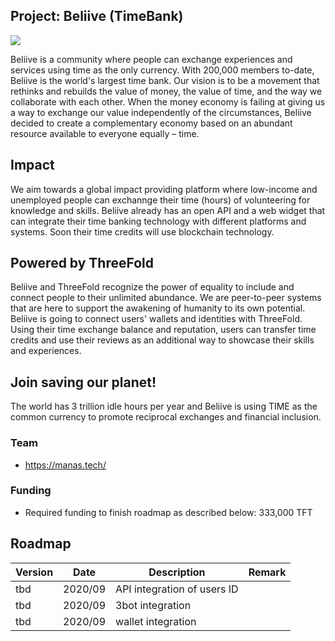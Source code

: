 ## Project: Beliive (TimeBank)

![](https://www.consciousinternet.org/threefold/info/projects/beliive/beliive.jpg)

Beliive is a community where people can exchange experiences and services using time as the only currency. With 200,000 members to-date, Beliive is the world's largest time bank. Our vision is to be a movement that rethinks and rebuilds the value of money, the value of time, and the way we collaborate with each other. When the money economy is failing at giving us a way to exchange our value independently of the circumstances, Beliive decided to create a complementary economy based on an abundant resource available to everyone equally – time.

## Impact

We aim towards a global impact providing platform where low-income and unemployed people can exchannge their time (hours) of volunteering for knowledge and skills. Beliive already has an open API and a web widget that can integrate their time banking technology with different platforms and systems. Soon their time credits will use blockchain technology.

## Powered by ThreeFold

Beliive and ThreeFold recognize the power of equality to include and connect people to their unlimited abundance. We are peer-to-peer systems that are here to support the awakening of humanity to its own potential. Beliive is going to connect users' wallets and identities with ThreeFold. Using their time exchange balance and reputation, users can transfer time credits and use their reviews as an additional way to showcase their skills and experiences.

## Join saving our planet!

The world has 3 trillion idle hours per year and Beliive is using TIME as the common currency to promote reciprocal exchanges and financial inclusion.

### Team

- https://manas.tech/ 

### Funding

- Required funding to finish roadmap as described below: 333,000 TFT

## Roadmap

| Version         | Date   | Description | Remark |
|:-------------|--------|-------------|-----------------|
| tbd |  2020/09 | API integration of users ID| |
| tbd |  2020/09 | 3bot integration | |
| tbd |  2020/09 | wallet integration | |